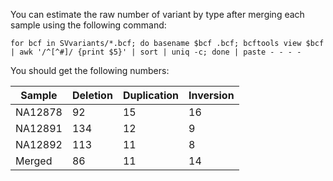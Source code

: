 You can estimate the raw number of variant by type after merging each sample using the following command:

```
for bcf in SVvariants/*.bcf; do basename $bcf .bcf; bcftools view $bcf | awk '/^[^#]/ {print $5}' | sort | uniq -c; done | paste - - - -
```

You should get the following numbers:

|Sample|Deletion|Duplication|Inversion|
|--|--|--|--|
|NA12878|92|15|16|
|NA12891|134|12|9|
|NA12892|113|11|8|
|Merged|86|11|14|
